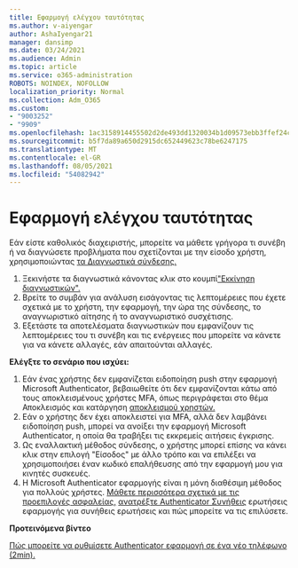 ```yaml
---
title: Εφαρμογή ελέγχου ταυτότητας
ms.author: v-aiyengar
author: AshaIyengar21
manager: dansimp
ms.date: 03/24/2021
ms.audience: Admin
ms.topic: article
ms.service: o365-administration
ROBOTS: NOINDEX, NOFOLLOW
localization_priority: Normal
ms.collection: Adm_O365
ms.custom:
- "9003252"
- "9909"
ms.openlocfilehash: 1ac3158914455502d2de493dd1320034b1d09573ebb3ffef24c23eb1e816cad0
ms.sourcegitcommit: b5f7da89a650d2915dc652449623c78be6247175
ms.translationtype: MT
ms.contentlocale: el-GR
ms.lasthandoff: 08/05/2021
ms.locfileid: "54082942"
---
```

# <a name="authentication-app"></a>Εφαρμογή ελέγχου ταυτότητας

Εάν είστε καθολικός διαχειριστής, μπορείτε να μάθετε γρήγορα τι συνέβη ή να διαγνώσετε προβλήματα που σχετίζονται με την είσοδο χρήστη, χρησιμοποιώντας [τα Διαγνωστικά σύνδεσης.](https://ms.portal.azure.com/microsoft.onmicrosoft.com?loginHint=shhada@microsoft.com#blade/Microsoft_AAD_IAM/ActiveDirectoryMenuBlade/diagnose/symptomId/ms_aad_dxp_signin_caDiagnoseAndSolveSummarySymptom)

1. Ξεκινήστε τα διαγνωστικά κάνοντας κλικ στο κουμπί["Εκκίνηση διαγνωστικών".](https://portal.azure.com/#blade/Microsoft_AAD_IAM/ActiveDirectoryMenuBlade/diagnose/symptomId/ms_aad_dxp_signin_caDiagnoseAndSolveSummarySymptom) 
1. Βρείτε το συμβάν για ανάλυση εισάγοντας τις λεπτομέρειες που έχετε σχετικά με το χρήστη, την εφαρμογή, την ώρα της σύνδεσης, το αναγνωριστικό αίτησης ή το αναγνωριστικό συσχέτισης.
1. Εξετάστε τα αποτελέσματα διαγνωστικών που εμφανίζουν τις λεπτομέρειες του τι συνέβη και τις ενέργειες που μπορείτε να κάνετε για να κάνετε αλλαγές, εάν απαιτούνται αλλαγές.

**Ελέγξτε το σενάριο που ισχύει:**

1. Εάν ένας χρήστης δεν εμφανίζεται ειδοποίηση push στην εφαρμογή Microsoft Authenticator, βεβαιωθείτε ότι δεν εμφανίζονται κάτω από τους αποκλεισμένους χρήστες MFA, όπως περιγράφεται στο θέμα Αποκλεισμός και κατάργηση [αποκλεισμού χρηστών.](https://portal.azure.com/#blade/Microsoft_AAD_IAM/ActiveDirectoryMenuBlade/diagnose/symptomId/ms_aad_dxp_signin_caDiagnoseAndSolveSummarySymptom)
1. Εάν ο χρήστης δεν έχει αποκλειστεί για MFA, αλλά δεν λαμβάνει ειδοποίηση push, μπορεί να ανοίξει την εφαρμογή Microsoft Authenticator, η οποία θα τραβήξει τις εκκρεμείς αιτήσεις έγκρισης.
1. Ως εναλλακτική μέθοδος σύνδεσης, ο χρήστης μπορεί επίσης να κάνει κλικ στην επιλογή "Είσοδος" με άλλο τρόπο και να επιλέξει να χρησιμοποιήσει έναν κωδικό επαλήθευσης από την εφαρμογή μου για κινητές συσκευές.
1. Η Microsoft Authenticator εφαρμογής είναι η μόνη διαθέσιμη μέθοδος για πολλούς χρήστες. [Μάθετε περισσότερα σχετικά με τις προεπιλογές ασφαλείας,](https://docs.microsoft.com/azure/active-directory/fundamentals/concept-fundamentals-security-defaults) [ανατρέξτε Authenticator Συνήθεις](https://docs.microsoft.com/azure/active-directory/user-help/user-help-auth-app-faq) ερωτήσεις εφαρμογής για συνήθεις ερωτήσεις και πώς μπορείτε να τις επιλύσετε.
 
**Προτεινόμενα βίντεο**

[Πώς μπορείτε να ρυθμίσετε Authenticator εφαρμογή σε ένα νέο τηλέφωνο (2min).](https://go.microsoft.com/fwlink/?linkid=2158163&clcid=0x409)
